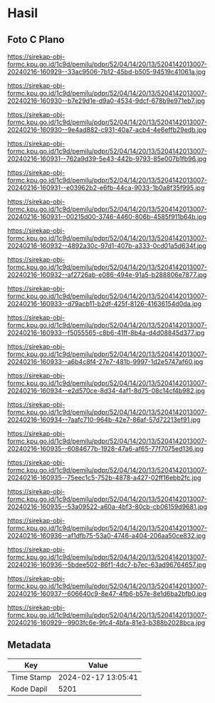 # Hasil

## Foto C Plano

https://sirekap-obj-formc.kpu.go.id/1c9d/pemilu/pdpr/52/04/14/20/13/5204142013007-20240216-160929--33ac9506-7b12-45bd-b505-94519c41061a.jpg

https://sirekap-obj-formc.kpu.go.id/1c9d/pemilu/pdpr/52/04/14/20/13/5204142013007-20240216-160930--b7e29d1e-d9a0-4534-9dcf-678b9e971eb7.jpg

https://sirekap-obj-formc.kpu.go.id/1c9d/pemilu/pdpr/52/04/14/20/13/5204142013007-20240216-160930--9e4ad882-c931-40a7-acb4-4e6effb29edb.jpg

https://sirekap-obj-formc.kpu.go.id/1c9d/pemilu/pdpr/52/04/14/20/13/5204142013007-20240216-160931--762a9d39-5e43-442b-9793-85e007b1fb96.jpg

https://sirekap-obj-formc.kpu.go.id/1c9d/pemilu/pdpr/52/04/14/20/13/5204142013007-20240216-160931--e03962b2-e6fb-44ca-9033-1b0a8f35f995.jpg

https://sirekap-obj-formc.kpu.go.id/1c9d/pemilu/pdpr/52/04/14/20/13/5204142013007-20240216-160931--00215d00-3746-4460-806b-4585f911b64b.jpg

https://sirekap-obj-formc.kpu.go.id/1c9d/pemilu/pdpr/52/04/14/20/13/5204142013007-20240216-160932--4892a30c-97d1-407b-a333-0cd01a5d634f.jpg

https://sirekap-obj-formc.kpu.go.id/1c9d/pemilu/pdpr/52/04/14/20/13/5204142013007-20240216-160932--af2726ab-e086-494e-91a5-b288806e7877.jpg

https://sirekap-obj-formc.kpu.go.id/1c9d/pemilu/pdpr/52/04/14/20/13/5204142013007-20240216-160933--d79acb11-b2df-425f-8126-41636154d0da.jpg

https://sirekap-obj-formc.kpu.go.id/1c9d/pemilu/pdpr/52/04/14/20/13/5204142013007-20240216-160933--f5055565-c8b6-41ff-8b4a-d4d08845d377.jpg

https://sirekap-obj-formc.kpu.go.id/1c9d/pemilu/pdpr/52/04/14/20/13/5204142013007-20240216-160933--a6b4c8f4-27e7-481b-9997-1d2e5747af60.jpg

https://sirekap-obj-formc.kpu.go.id/1c9d/pemilu/pdpr/52/04/14/20/13/5204142013007-20240216-160934--e2d570ce-8d34-4af1-8d75-08c14cf4b982.jpg

https://sirekap-obj-formc.kpu.go.id/1c9d/pemilu/pdpr/52/04/14/20/13/5204142013007-20240216-160934--7aafc710-964b-42e7-86af-57d72213ef91.jpg

https://sirekap-obj-formc.kpu.go.id/1c9d/pemilu/pdpr/52/04/14/20/13/5204142013007-20240216-160935--6084677b-1928-47a6-af65-77f7075ed136.jpg

https://sirekap-obj-formc.kpu.go.id/1c9d/pemilu/pdpr/52/04/14/20/13/5204142013007-20240216-160935--75eec1c5-752b-4878-a427-02ff16ebb2fc.jpg

https://sirekap-obj-formc.kpu.go.id/1c9d/pemilu/pdpr/52/04/14/20/13/5204142013007-20240216-160935--53a09522-a60a-4bf3-80cb-cb06159d9681.jpg

https://sirekap-obj-formc.kpu.go.id/1c9d/pemilu/pdpr/52/04/14/20/13/5204142013007-20240216-160936--af1dfb75-53a0-4746-a404-206aa50ce832.jpg

https://sirekap-obj-formc.kpu.go.id/1c9d/pemilu/pdpr/52/04/14/20/13/5204142013007-20240216-160936--5bdee502-86f1-4dc7-b7ec-63ad96764657.jpg

https://sirekap-obj-formc.kpu.go.id/1c9d/pemilu/pdpr/52/04/14/20/13/5204142013007-20240216-160937--606640c9-8e47-4fb6-b57e-8e1d6ba2bfb0.jpg

https://sirekap-obj-formc.kpu.go.id/1c9d/pemilu/pdpr/52/04/14/20/13/5204142013007-20240216-160929--9903fc6e-9fc4-4bfa-81e3-b388b2028bca.jpg


## Metadata

| Key        | Value               |
| ---------- | ------------------- |
| Time Stamp | 2024-02-17 13:05:41 |
| Kode Dapil | 5201                |



